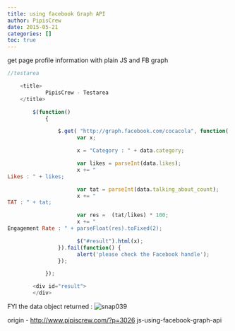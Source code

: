 ```yaml
---
title: using facebook Graph API
author: PipisCrew
date: 2015-05-21
categories: []
toc: true
---
```


get page profile information with plain JS and FB graph

```js
//testarea

	<title>
			PipisCrew - Testarea
	</title>

		$(function()
			{

				$.get( "http://graph.facebook.com/cocacola", function( data ) {
					  var x;

					  x = "Category : " + data.category;

					  var likes = parseInt(data.likes);
					  x += "  
Likes : " + likes;

					  var tat = parseInt(data.talking_about_count);
					  x += "  
TAT : " + tat;

					  var res =  (tat/likes) * 100;					  
					  x += "  
Engagement Rate : " + parseFloat(res).toFixed(2);

					  $("#result").html(x);
				}).fail(function() {
					  alert('please check the Facebook handle'); 
				});

			});

		<div id="result">
		</div>

```

FYI the data object returned :
![](https://www.pipiscrew.com/wp-content/uploads/2015/05/snap039.png "snap039")

origin - http://www.pipiscrew.com/?p=3026 js-using-facebook-graph-api